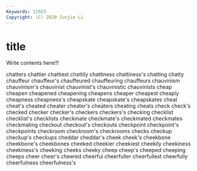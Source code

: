 ```yaml
---
Keywords: 11923
Copyright: (C) 2020 Junjie Li
---
```


# title

Write contents here!!!

chatters 
chattier 
chattiest 
chattily 
chattiness 
chattiness's
chatting 
chatty 
chauffeur 
chauffeur's 
chauffeured 
chauffeuring 
chauffeurs 
chauvinism 
chauvinism's 
chauvinist
chauvinist's 
chauvinistic 
chauvinists 
cheap 
cheapen 
cheapened 
cheapening 
cheapens 
cheaper 
cheapest
cheaply 
cheapness 
cheapness's 
cheapskate 
cheapskate's 
cheapskates 
cheat 
cheat's 
cheated 
cheater
cheater's 
cheaters 
cheating 
cheats 
check 
check's 
checked 
checker 
checker's 
checkers
checkers's 
checking 
checklist 
checklist's 
checklists 
checkmate 
checkmate's 
checkmated 
checkmates 
checkmating
checkout 
checkout's 
checkouts 
checkpoint 
checkpoint's 
checkpoints 
checkroom 
checkroom's 
checkrooms 
checks
checkup 
checkup's 
checkups 
cheddar 
cheddar's 
cheek 
cheek's 
cheekbone 
cheekbone's 
cheekbones
cheeked 
cheekier 
cheekiest 
cheekily 
cheekiness 
cheekiness's 
cheeking 
cheeks 
cheeky 
cheep
cheep's 
cheeped 
cheeping 
cheeps 
cheer 
cheer's 
cheered 
cheerful 
cheerfuller 
cheerfullest
cheerfully 
cheerfulness 
cheerfulness's 

